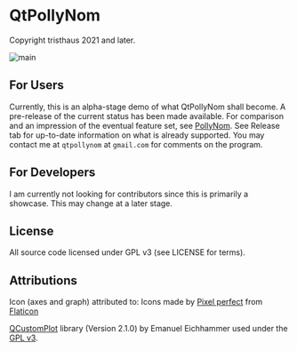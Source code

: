 ﻿# QtPollyNom

Copyright tristhaus 2021 and later.

![main](/../screenshot/screenshot.png?raw=true)

## For Users

Currently, this is an alpha-stage demo of what QtPollyNom shall become. A pre-release of the current status has been made available. For comparison and an impression of the eventual feature set, see [PollyNom](https://github.com/tristhaus/pollynom). See Release tab for up-to-date information on what is already supported. You may contact me at `qtpollynom` at `gmail.com` for comments on the program.

## For Developers

I am currently not looking for contributors since this is primarily a showcase. This may change at a later stage.

## License

All source code licensed under GPL v3 (see LICENSE for terms).

## Attributions

Icon (axes and graph) attributed to: Icons made by [Pixel perfect](https://www.flaticon.com/authors/pixel-perfect) from [Flaticon](https://www.flaticon.com/)

[QCustomPlot](https://www.qcustomplot.com/) library (Version 2.1.0) by Emanuel Eichhammer used under the [GPL v3](https://www.gnu.org/licenses/gpl-3.0.html).
